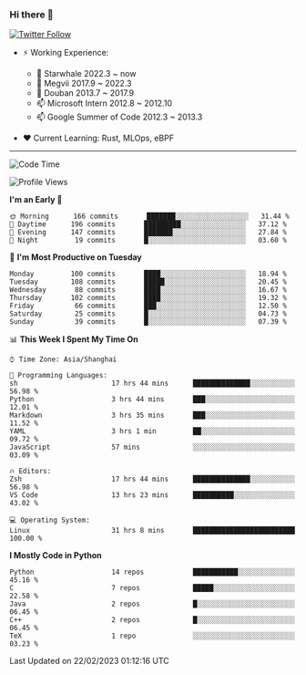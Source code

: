 ### Hi there 👋

[![Twitter Follow](https://img.shields.io/twitter/follow/tianweidut?style=social)](https://twitter.com/tianweidut)

- ⚡ Working Experience:
  - 🔭 Starwhale 2022.3 ~ now
  - 🌱 Megvii 2017.9 ~ 2022.3
  - 🌱 Douban 2013.7 ~ 2017.9
  - 📫 Microsoft Intern 2012.8 ~ 2012.10
  - 📫 Google Summer of Code 2012.3 ~ 2013.3

- ❤️ Current Learning: Rust, MLOps, eBPF

---
<!--START_SECTION:waka-->
![Code Time](http://img.shields.io/badge/Code%20Time-3%2C694%20hrs%2049%20mins-blue)

![Profile Views](http://img.shields.io/badge/Profile%20Views-0-blue)

**I'm an Early 🐤** 

```text
🌞 Morning      166 commits       ███████░░░░░░░░░░░░░░░░░░   31.44 % 
🌆 Daytime      196 commits       █████████░░░░░░░░░░░░░░░░   37.12 % 
🌃 Evening      147 commits       ███████░░░░░░░░░░░░░░░░░░   27.84 % 
🌙 Night         19 commits       █░░░░░░░░░░░░░░░░░░░░░░░░   03.60 % 

```
📅 **I'm Most Productive on Tuesday** 

```text
Monday         100 commits       ████░░░░░░░░░░░░░░░░░░░░░   18.94 % 
Tuesday        108 commits       █████░░░░░░░░░░░░░░░░░░░░   20.45 % 
Wednesday       88 commits       ████░░░░░░░░░░░░░░░░░░░░░   16.67 % 
Thursday       102 commits       ████░░░░░░░░░░░░░░░░░░░░░   19.32 % 
Friday          66 commits       ███░░░░░░░░░░░░░░░░░░░░░░   12.50 % 
Saturday        25 commits       █░░░░░░░░░░░░░░░░░░░░░░░░   04.73 % 
Sunday          39 commits       █░░░░░░░░░░░░░░░░░░░░░░░░   07.39 % 

```


📊 **This Week I Spent My Time On** 

```text
⌚︎ Time Zone: Asia/Shanghai

💬 Programming Languages: 
sh                       17 hrs 44 mins      ██████████████░░░░░░░░░░░   56.98 % 
Python                   3 hrs 44 mins       ███░░░░░░░░░░░░░░░░░░░░░░   12.01 % 
Markdown                 3 hrs 35 mins       ███░░░░░░░░░░░░░░░░░░░░░░   11.52 % 
YAML                     3 hrs 1 min         ██░░░░░░░░░░░░░░░░░░░░░░░   09.72 % 
JavaScript               57 mins             ░░░░░░░░░░░░░░░░░░░░░░░░░   03.09 % 

🔥 Editors: 
Zsh                      17 hrs 44 mins      ██████████████░░░░░░░░░░░   56.98 % 
VS Code                  13 hrs 23 mins      ██████████░░░░░░░░░░░░░░░   43.02 % 

💻 Operating System: 
Linux                    31 hrs 8 mins       █████████████████████████   100.00 % 

```

**I Mostly Code in Python** 

```text
Python                   14 repos            ███████████░░░░░░░░░░░░░░   45.16 % 
C                        7 repos             █████░░░░░░░░░░░░░░░░░░░░   22.58 % 
Java                     2 repos             █░░░░░░░░░░░░░░░░░░░░░░░░   06.45 % 
C++                      2 repos             █░░░░░░░░░░░░░░░░░░░░░░░░   06.45 % 
TeX                      1 repo              ░░░░░░░░░░░░░░░░░░░░░░░░░   03.23 % 

```



 Last Updated on 22/02/2023 01:12:16 UTC
<!--END_SECTION:waka-->